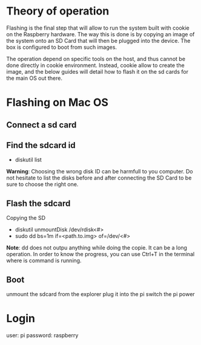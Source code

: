# Theory of operation

Flashing is the final step that will allow to run the system built with cookie on the Raspberry
hardware. The way this is done is by copying an image of the system onto an SD Card that will then
be plugged into the device. The box is configured to boot from such images.

The operation depend on specific tools on the host, and thus cannot be done directly in cookie
environment. Instead, cookie allow to create the image, and the below guides will detail how
to flash it on the sd cards for the main OS out there.

# Flashing on Mac OS

## Connect a sd card

## Find the sdcard id

- diskutil list

**Warning**: Choosing the wrong disk ID can be harmfull to you computer. Do not hesitate to list
the disks before and after connecting the SD Card to be sure to choose the right one.

## Flash the sdcard

Copying the SD
- diskutil unmountDisk /dev/rdisk<#>
- sudo dd bs=1m if=<path.to.img> of=/dev/<#>

**Note**: dd does not outpu anything while doing the copie. It can be a long operation. In order
to know the progress, you can use Ctrl+T in the terminal where is command is running.

## Boot

unmount the sdcard from the explorer
plug it into the pi
switch the pi power

# Login

user: pi
password: raspberry

